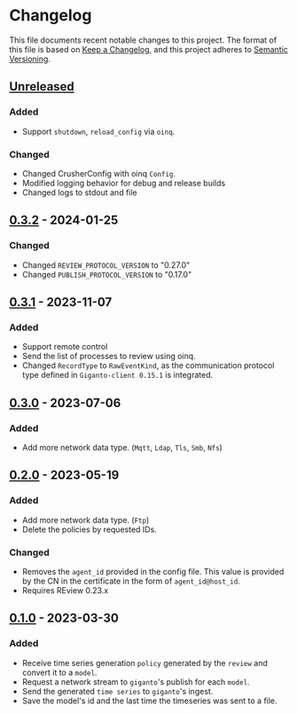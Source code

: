# Changelog

This file documents recent notable changes to this project. The format of this
file is based on [Keep a Changelog](https://keepachangelog.com/en/1.0.0/), and
this project adheres to [Semantic
Versioning](https://semver.org/spec/v2.0.0.html).

## [Unreleased]

### Added

- Support `shutdown`, `reload_config` via `oinq`.

### Changed

- Changed CrusherConfig with oinq `Config`.
- Modified logging behavior for debug and release builds
- Changed logs to stdout and file

## [0.3.2] - 2024-01-25

### Changed

- Changed `REVIEW_PROTOCOL_VERSION` to "0.27.0"
- Changed `PUBLISH_PROTOCOL_VERSION` to "0.17.0"

## [0.3.1] - 2023-11-07

### Added

- Support remote control
- Send the list of processes to review using oinq.
- Changed `RecordType` to `RawEventKind`, as the communication protocol type
  defined in `Giganto-client 0.15.1` is integrated.

## [0.3.0] - 2023-07-06

### Added

- Add more network data type. (`Mqtt`, `Ldap`, `Tls`, `Smb`, `Nfs`)

## [0.2.0] - 2023-05-19

### Added

- Add more network data type. (`Ftp`)
- Delete the policies by requested IDs.

### Changed

- Removes the `agent_id` provided in the config file. This value is provided by
  the CN in the certificate in the form of `agent_id@host_id`.
- Requires REview 0.23.x

## [0.1.0] - 2023-03-30

### Added

- Receive time series generation `policy` generated by the `review` and
  convert it to a `model`.
- Request a network stream to `giganto`'s publish for each `model`.
- Send the generated `time series` to `giganto`'s ingest.
- Save the model's id and the last time the timeseries was sent to a file.

[Unreleased]: https://github.com/aicers/crusher/compare/0.3.2...main
[0.3.2]: https://github.com/aicers/crusher/compare/0.3.1...0.3.2
[0.3.1]: https://github.com/aicers/crusher/compare/0.3.0...0.3.1
[0.3.0]: https://github.com/aicers/crusher/compare/0.2.0...0.3.0
[0.2.0]: https://github.com/aicers/crusher/compare/0.1.0...0.2.0
[0.1.0]: https://github.com/aicers/crusher/tree/0.1.0
